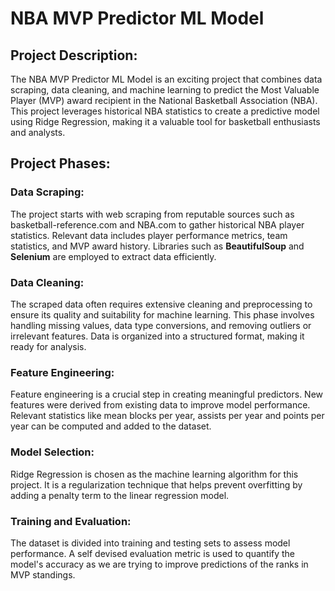 #  NBA MVP Predictor ML Model <br>

## Project Description:

The NBA MVP Predictor ML Model is an exciting project that combines data scraping, data cleaning, and machine learning to predict the Most Valuable Player (MVP) award recipient in the National Basketball Association (NBA). This project leverages historical NBA statistics to create a predictive model using Ridge Regression, making it a valuable tool for basketball enthusiasts and analysts.

## Project Phases: <br>

### Data Scraping: <br>

The project starts with web scraping from reputable sources such as basketball-reference.com and NBA.com to gather historical NBA player statistics. 
Relevant data includes player performance metrics, team statistics, and MVP award history.
Libraries such as **BeautifulSoup** and **Selenium** are employed to extract data efficiently. <br>

### Data Cleaning: <br>

The scraped data often requires extensive cleaning and preprocessing to ensure its quality and suitability for machine learning.
This phase involves handling missing values, data type conversions, and removing outliers or irrelevant features.
Data is organized into a structured format, making it ready for analysis. <br>

### Feature Engineering: <br>

Feature engineering is a crucial step in creating meaningful predictors. New features were derived from existing data to improve model performance.
Relevant statistics like mean blocks per year, assists per year and points per year can be computed and added to the dataset. <br>

### Model Selection: <br>

Ridge Regression is chosen as the machine learning algorithm for this project. It is a regularization technique that helps prevent overfitting by adding a penalty term to the linear regression model.

### Training and Evaluation: <br>

The dataset is divided into training and testing sets to assess model performance.
A self devised evaluation metric is used to quantify the model's accuracy as we are trying to improve predictions of the ranks in MVP standings.
